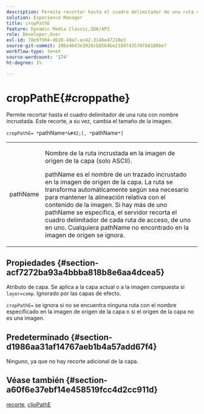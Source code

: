 ```yaml
---
description: Permite recortar hasta el cuadro delimitador de una ruta con nombre incrustada. Este recorte, a su vez, cambia el tamaño de la imagen.
solution: Experience Manager
title: cropPathE
feature: Dynamic Media Classic,SDK/API
role: Developer,User
exl-id: 78e9f994-d638-49a7-ac42-3146e47210e3
source-git-commit: 206e4643e3926cb85b4be2189743578f88180be7
workflow-type: tm+mt
source-wordcount: '174'
ht-degree: 1%

---
```


# cropPathE{#croppathe}

Permite recortar hasta el cuadro delimitador de una ruta con nombre incrustada. Este recorte, a su vez, cambia el tamaño de la imagen.

`cropPathE= *`pathName`*&#42;[, *`pathName`*]`

<table id="table_598304852E844456AB3AC9FF1F178B71"> 
 <tbody> 
  <tr> 
   <td colname="col1"> <p><span class="codeph"><span class="varname"> pathName</span></span> </p> </td> 
   <td colname="col2"> <p>Nombre de la ruta incrustada en la imagen de origen de la capa (solo ASCII). </p> <p> <span class="codeph"><span class="varname"> pathName</span></span> es el nombre de un trazado incrustado en la imagen de origen de la capa. La ruta se transforma automáticamente según sea necesario para mantener la alineación relativa con el contenido de la imagen. Si hay más de uno <span class="codeph"><span class="varname"> pathName</span></span> se especifica, el servidor recorta el cuadro delimitador de cada ruta de acceso, de uno en uno. Cualquiera <span class="codeph"><span class="varname"> pathName</span></span> no encontrado en la imagen de origen se ignora. </p> </td> 
  </tr> 
 </tbody> 
</table>

## Propiedades {#section-acf7272ba93a4bbba818b8e6aa4dcea5}

Atributo de capa. Se aplica a la capa actual o a la imagen compuesta si `layer=comp`. Ignorado por las capas de efecto.

`cropPathE=` se ignora si no se encuentra ninguna ruta con el nombre especificado en la imagen de origen de la capa o si el origen de la capa no es una imagen.

## Predeterminado {#section-d1986aa31af14767aeb1b4a57add67f4}

Ninguno, ya que no hay recorte adicional de la capa.

## Véase también {#section-a60f6e37ebf14e458519fcc4d2cc911d}

[recorte](../../../../../is-api/http-ref/image-serving-api-ref/c-http-protocol-reference/c-command-reference/r-crop.md#reference-6fd0f6399966446ab4425ce050572eab), [clipPathE](../../../../../is-api/http-ref/image-serving-api-ref/c-http-protocol-reference/c-command-reference/r-clippath.md#reference-8139b1b52dc54749b51b109521ddf83d)
